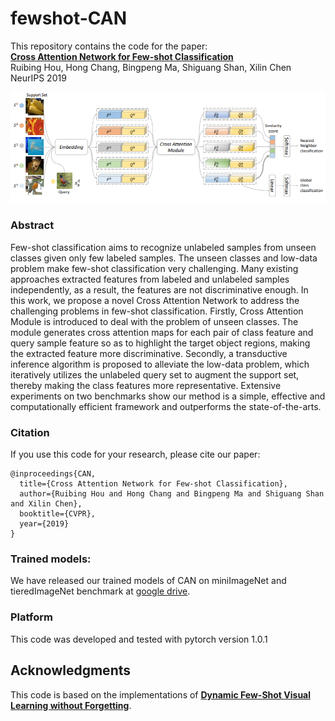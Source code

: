 # fewshot-CAN
This repository contains the code for the paper:
<br>
[**Cross Attention Network for Few-shot Classification**](https://arxiv.org/pdf/1910.07677.pdf)
<br>
Ruibing Hou, Hong Chang, Bingpeng Ma, Shiguang Shan, Xilin Chen
<br>
NeurIPS 2019 
<p align='center'>
  <img src='algorithm.png' width="600px">
</p>

### Abstract

Few-shot classification aims to recognize unlabeled samples from unseen classes given only few labeled samples. The unseen classes and low-data problem make few-shot classification very challenging. Many existing approaches extracted features from labeled and unlabeled samples independently, as a result, the features are not discriminative enough. In this work, we propose a novel Cross Attention
Network to address the challenging problems in few-shot classification. Firstly, Cross Attention Module is introduced to deal with the problem of unseen classes. The module generates cross attention maps for each pair of class feature and query sample feature so as to highlight the target object regions, making the extracted feature more discriminative. Secondly, a transductive inference algorithm is proposed to alleviate the low-data problem, which iteratively utilizes the unlabeled query set to augment the support set, thereby making the class features more representative. Extensive experiments on two benchmarks show our method is a simple, effective and computationally efficient framework and outperforms the state-of-the-arts.

### Citation

If you use this code for your research, please cite our paper:
```
@inproceedings{CAN,
  title={Cross Attention Network for Few-shot Classification},
  author={Ruibing Hou and Hong Chang and Bingpeng Ma and Shiguang Shan and Xilin Chen},
  booktitle={CVPR},
  year={2019}
}
```

### Trained models:
We have released our trained models of CAN on miniImageNet and tieredImageNet benchmark at [google drive](https://drive.google.com/open?id=1Gi3GvQB3Ypwu-QW_CVmToLC64fMv8TqO).


### Platform
This code was developed and tested with pytorch version 1.0.1

## Acknowledgments

This code is based on the implementations of [**Dynamic Few-Shot Visual Learning without Forgetting**](https://github.com/gidariss/FewShotWithoutForgetting).
